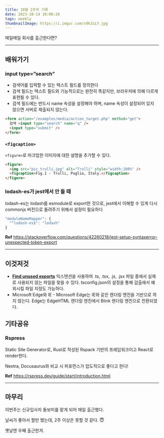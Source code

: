 ```yaml
---
title: 10월 2주차 기록
date: 2023-10-14 18:00:26
tags: weekly
thumbnailImage: https://i.imgur.com/s9k3iLY.jpg
---
```


매일매일 회사를 출근한다면?

<!-- more -->

---

## 배워가기

### input type=”search”

- 검색어를 입력할 수 있는 텍스트 필드를 정의한다
- 검색 필드는 텍스트 필드와 기능적으로는 완전히 똑같지만, 브라우저에 의해 다르게 표현될 수 있다.
- 검색 필드에는 반드시 name 속성을 설정해야 하며, name 속성이 설정되어 있지 않으면 서버로 제출되지 않는다.

```html
<form action="/examples/media/action_target.php" method="get">
  검색 <input type="search" name="q" />
  <input type="submit" />
</form>
```

### `<figcaption>`

`<figure>`로 마크업한 이미지에 대한 설명을 추가할 수 있다.

```html
<figure>
  <img src="pic_trulli.jpg" alt="Trulli" style="width:100%" />
  <figcaption>Fig.1 - Trulli, Puglia, Italy.</figcaption>
</figure>
```

### lodash-es가 jest에서 안 돌 때

lodash-es는 lodash를 esmodule로 export한 것으로, jest에서 이해할 수 있게 다시 commonjs 버전으로 돌려주기 위해서 설정이 필요하다

```jsx
"moduleNameMapper": {
  "^lodash-es$": "lodash"
}
```

**Ref** https://stackoverflow.com/questions/42260218/jest-setup-syntaxerror-unexpected-token-export

---

## 이것저것

- **[Find unused exports](https://marketplace.visualstudio.com/items?itemName=iulian-radu-at.find-unused-exports)** 익스텐션을 사용하여 .ts, .tsx, .js, .jsx 파일 중에서 실제로 사용되지 않는 파일을 찾을 수 있다. tsconfig.json의 설정을 통해 검출에서 예외시킬 파일 지정도 가능하다.
- Microsoft Edge와 IE - Microsoft Edge는 IE와 같은 렌더링 엔진을 기반으로 하지 않는다. Edge는 EdgeHTML 렌더링 엔진에서 Blink 렌더링 엔진으로 전환되었다.

## 기타공유

### Rspress

Static Site Generator로, Rust로 작성된 Rspack 기반의 프레임워크이고 React로 render한다.

Nextra, Docusaurus와 비교 시 퍼포먼스가 압도적으로 좋다고 한다!

**Ref** <https://rspress.dev/guide/start/introduction.html>

---

## 마무리

이번주는 신규입사자 돌보미를 맡게 되어 매일 출근했다.

날씨가 좋아서 할만 했는데, 2주 이상은 못할 것 같다. 😇

옛날엔 우째 출근한겨.
